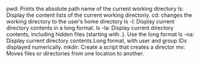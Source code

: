 pwd: Prints the absolute path name of the current working directory
ls: Display the content lists of the current working directoriy.
cd: changes the working directory to the user’s home directory
ls -l: Display current directory contents in a long format.
ls -la: Display current directory contents, including hidden files (starting with .). Use the long format
ls -na: Display current directory contents.Long format, with user and group IDs displayed numerically.
mkdir: Create a script that creates a director
mv: Moves files or directories from one location to another.
